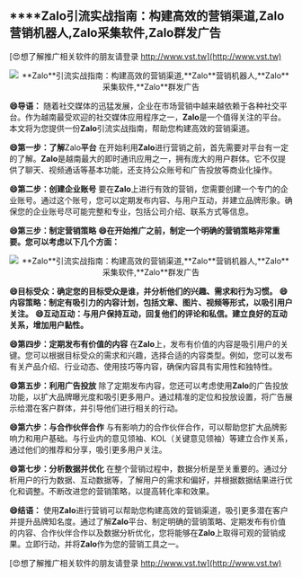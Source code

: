 ## ****Zalo**引流实战指南：构建高效的营销渠道,**Zalo**营销机器人,**Zalo**采集软件,**Zalo**群发广告**

[😍想了解推广相关软件的朋友请登录 http://www.vst.tw](http://www.vst.tw)

 <center><img src="https://vst.tw/MP4/tuiguang/png/7.png" alt="**Zalo**引流实战指南：构建高效的营销渠道,**Zalo**营销机器人,**Zalo**采集软件,**Zalo**群发广告"></center>

**😄导语：**
随着社交媒体的迅猛发展，企业在市场营销中越来越依赖于各种社交平台。作为越南最受欢迎的社交媒体应用程序之一，**Zalo**是一个值得关注的平台。本文将为您提供一份**Zalo**引流实战指南，帮助您构建高效的营销渠道。

**😄第一步：了解**Zalo**平台**
在开始利用**Zalo**进行营销之前，首先需要对平台有一定的了解。**Zalo**是越南最大的即时通讯应用之一，拥有庞大的用户群体。它不仅提供了聊天、视频通话等基本功能，还支持公众账号和广告投放等商业化操作。

**😄第二步：创建企业账号**
要在**Zalo**上进行有效的营销，您需要创建一个专门的企业账号。通过这个账号，您可以定期发布内容、与用户互动，并建立品牌形象。确保您的企业账号尽可能完整和专业，包括公司介绍、联系方式等信息。

**😄第三步：制定营销策略**
**😄在开始推广之前，制定一个明确的营销策略非常重要。您可以考虑以下几个方面：**

 <center><img src="https://vst.tw/MP4/tuiguang/png/2.png" alt="**Zalo**引流实战指南：构建高效的营销渠道,**Zalo**营销机器人,**Zalo**采集软件,**Zalo**群发广告"></center>

**😄目标受众：确定您的目标受众是谁，并分析他们的兴趣、需求和行为习惯。**
**😄内容策略：制定有吸引力的内容计划，包括文章、图片、视频等形式，以吸引用户关注。**
**😄互动互动：与用户保持互动，回复他们的评论和私信。建立良好的互动关系，增加用户黏性。**

**😄第四步：定期发布有价值的内容**
在**Zalo**上，发布有价值的内容是吸引用户的关键。您可以根据目标受众的需求和兴趣，选择合适的内容类型。例如，您可以发布有关产品介绍、行业动态、使用技巧等内容，确保内容具有实用性和独特性。

**😄第五步：利用广告投放**
除了定期发布内容，您还可以考虑使用**Zalo**的广告投放功能，以扩大品牌曝光度和吸引更多用户。通过精准的定位和投放设置，将广告展示给潜在客户群体，并引导他们进行相关的行动。

**😄第六步：与合作伙伴合作**
与有影响力的合作伙伴合作，可以帮助您扩大品牌影响力和用户基础。与行业内的意见领袖、KOL（关键意见领袖）等建立合作关系，通过他们的推荐和分享，吸引更多用户关注。

**😄第七步：分析数据并优化**
在整个营销过程中，数据分析是至关重要的。通过分析用户的行为数据、互动数据等，了解用户的需求和偏好，并根据数据结果进行优化和调整。不断改进您的营销策略，以提高转化率和效果。

**😄结语：**
使用**Zalo**进行营销可以帮助您构建高效的营销渠道，吸引更多潜在客户并提升品牌知名度。通过了解**Zalo**平台、制定明确的营销策略、定期发布有价值的内容、合作伙伴合作以及数据分析优化，您将能够在**Zalo**上取得可观的营销成果。立即行动，并将**Zalo**作为您的营销工具之一。

[😍想了解推广相关软件的朋友请登录 http://www.vst.tw](http://www.vst.tw)




